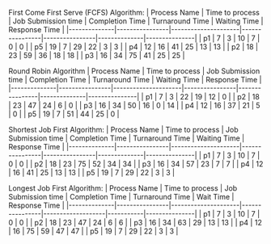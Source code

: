 
First Come First Serve (FCFS) Algorithm:
| Process Name | Time to process | Job Submission time | Completion Time | Turnaround Time | Waiting Time | Response Time |
|--------------|----------------|---------------------|----------------|----------------|--------------|---------------|
| p1           | 7              | 3                    | 10             | 7              | 0            | 0             |
| p5           | 19             | 7                    | 29             | 22             | 3            | 3             |
| p4           | 12             | 16                   | 41             | 25             | 13            | 13             |
| p2           | 18             | 23                   | 59             | 36             | 18            | 18             |
| p3           | 16             | 34                   | 75             | 41             | 25            | 25             |

Round Robin Algorithm
| Process Name | Time to process | Job Submission time | Completion Time | Turnaround Time | Waiting Time | Response Time |
|--------------|----------------|---------------------|----------------|----------------|--------------|---------------|
| p1           | 7              | 3                   | 22             | 19             | 12           | 0             |
| p2           | 18             | 23                  | 47             | 24             | 6            | 0             |
| p3           | 16             | 34                  | 50             | 16             | 0            | 14            |
| p4           | 12             | 16                  | 37             | 21             | 5            | 0             |
| p5           | 19             | 7                   | 51             | 44             | 25           | 0             |

Shortest Job First Algorithm:
| Process Name | Time to process | Job Submission time | Completion Time | Turnaround Time | Waiting Time | Response Time |
|--------------|----------------|---------------------|----------------|----------------|--------------|---------------|
| p1           | 7              | 3                   | 10             | 7              | 0            | 0             |
| p2           | 18             | 23                  | 75             | 52             | 34           | 34            |
| p3           | 16             | 34                  | 57             | 23             | 7            | 7             |
| p4           | 12             | 16                  | 41             | 25             | 13           | 13            |
| p5           | 19             | 7                   | 29             | 22             | 3            | 3             |

Longest Job First Algorithm:
| Process Name | Time to process | Job Submission time | Completion Time | Turnaround Time | Wait Time | Response Time |
|--------------|----------------|---------------------|----------------|-------------------|-----------|---------------|
| p1           | 7              | 3                   | 10             | 7                 | 0         | 0             |
| p2           | 18             | 23                  | 47             | 24                | 6         | 6             |
| p3           | 16             | 34                  | 63             | 29                | 13        | 13            |
| p4           | 12             | 16                  | 75             | 59                | 47        | 47            |
| p5           | 19             | 7                   | 29             | 22                | 3         | 3             |
